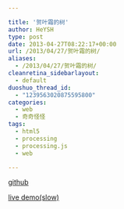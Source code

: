 ```yaml
---

title: '贺叶霜的树'
author: HeYSH
type: post
date: 2013-04-27T08:22:17+00:00
url: /2013/04/27/贺叶霜的树/
aliases:
  - /2013/04/27/贺叶霜的树/
cleanretina_sidebarlayout:
  - default
duoshuo_thread_id:
  - "1239563020875595800"
categories:
  - web
  - 奇奇怪怪
tags:
  - html5
  - processing
  - processing.js
  - web

---
```

[github](https://github.com/heyeshuang/my_tree_2d)



[live demo(slow)](http://heyeshuang.github.io/my_tree_2d)

